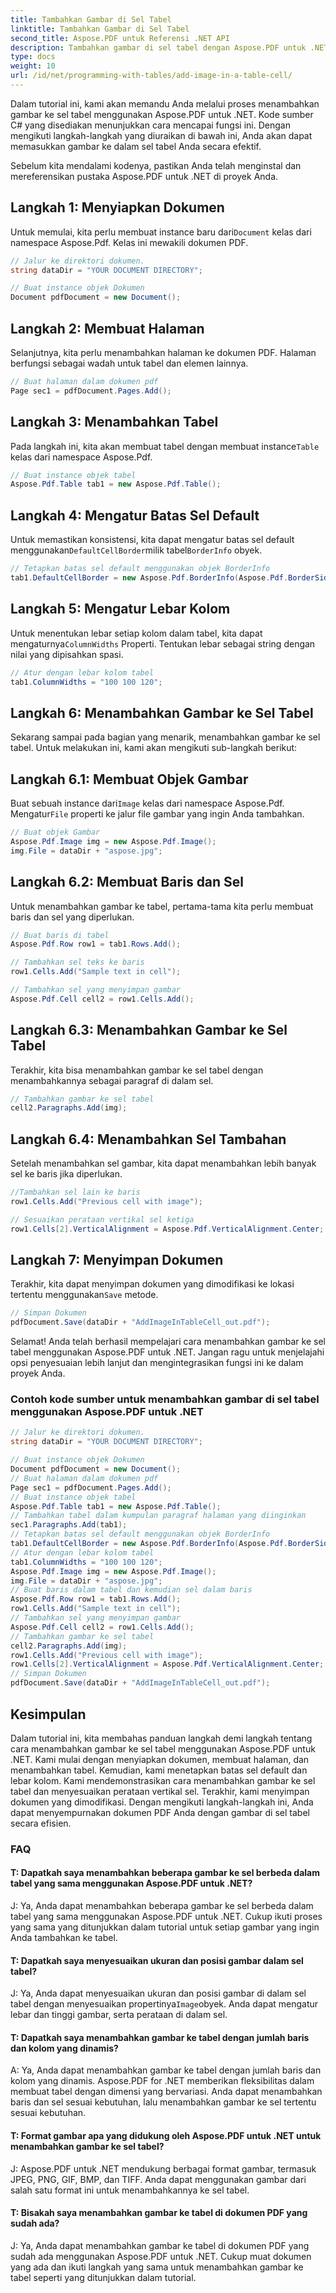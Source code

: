 ```yaml
---
title: Tambahkan Gambar di Sel Tabel
linktitle: Tambahkan Gambar di Sel Tabel
second_title: Aspose.PDF untuk Referensi .NET API
description: Tambahkan gambar di sel tabel dengan Aspose.PDF untuk .NET panduan langkah demi langkah untuk manipulasi gambar secara tepat dalam dokumen PDF.
type: docs
weight: 10
url: /id/net/programming-with-tables/add-image-in-a-table-cell/
---
```

Dalam tutorial ini, kami akan memandu Anda melalui proses menambahkan gambar ke sel tabel menggunakan Aspose.PDF untuk .NET. Kode sumber C# yang disediakan menunjukkan cara mencapai fungsi ini. Dengan mengikuti langkah-langkah yang diuraikan di bawah ini, Anda akan dapat memasukkan gambar ke dalam sel tabel Anda secara efektif.

Sebelum kita mendalami kodenya, pastikan Anda telah menginstal dan mereferensikan pustaka Aspose.PDF untuk .NET di proyek Anda.

## Langkah 1: Menyiapkan Dokumen

 Untuk memulai, kita perlu membuat instance baru dari`Document` kelas dari namespace Aspose.Pdf. Kelas ini mewakili dokumen PDF.

```csharp
// Jalur ke direktori dokumen.
string dataDir = "YOUR DOCUMENT DIRECTORY";

// Buat instance objek Dokumen
Document pdfDocument = new Document();
```

## Langkah 2: Membuat Halaman

Selanjutnya, kita perlu menambahkan halaman ke dokumen PDF. Halaman berfungsi sebagai wadah untuk tabel dan elemen lainnya.

```csharp
// Buat halaman dalam dokumen pdf
Page sec1 = pdfDocument.Pages.Add();
```

## Langkah 3: Menambahkan Tabel

 Pada langkah ini, kita akan membuat tabel dengan membuat instance`Table` kelas dari namespace Aspose.Pdf.

```csharp
// Buat instance objek tabel
Aspose.Pdf.Table tab1 = new Aspose.Pdf.Table();
```

## Langkah 4: Mengatur Batas Sel Default

 Untuk memastikan konsistensi, kita dapat mengatur batas sel default menggunakan`DefaultCellBorder`milik tabel`BorderInfo` obyek.

```csharp
// Tetapkan batas sel default menggunakan objek BorderInfo
tab1.DefaultCellBorder = new Aspose.Pdf.BorderInfo(Aspose.Pdf.BorderSide.All, 0.1F);
```

## Langkah 5: Mengatur Lebar Kolom

 Untuk menentukan lebar setiap kolom dalam tabel, kita dapat mengaturnya`ColumnWidths` Properti. Tentukan lebar sebagai string dengan nilai yang dipisahkan spasi.

```csharp
// Atur dengan lebar kolom tabel
tab1.ColumnWidths = "100 100 120";
```

## Langkah 6: Menambahkan Gambar ke Sel Tabel

Sekarang sampai pada bagian yang menarik, menambahkan gambar ke sel tabel. Untuk melakukan ini, kami akan mengikuti sub-langkah berikut:

## Langkah 6.1: Membuat Objek Gambar

 Buat sebuah instance dari`Image` kelas dari namespace Aspose.Pdf. Mengatur`File` properti ke jalur file gambar yang ingin Anda tambahkan.

```csharp
// Buat objek Gambar
Aspose.Pdf.Image img = new Aspose.Pdf.Image();
img.File = dataDir + "aspose.jpg";
```

## Langkah 6.2: Membuat Baris dan Sel

Untuk menambahkan gambar ke tabel, pertama-tama kita perlu membuat baris dan sel yang diperlukan.

```csharp
// Buat baris di tabel
Aspose.Pdf.Row row1 = tab1.Rows.Add();

// Tambahkan sel teks ke baris
row1.Cells.Add("Sample text in cell");

// Tambahkan sel yang menyimpan gambar
Aspose.Pdf.Cell cell2 = row1.Cells.Add();
```

## Langkah 6.3: Menambahkan Gambar ke Sel Tabel

Terakhir, kita bisa menambahkan gambar ke sel tabel dengan menambahkannya sebagai paragraf di dalam sel.

```csharp
// Tambahkan gambar ke sel tabel
cell2.Paragraphs.Add(img);
```

## Langkah 6.4: Menambahkan Sel Tambahan

Setelah menambahkan sel gambar, kita dapat menambahkan lebih banyak sel ke baris jika diperlukan.

```csharp
//Tambahkan sel lain ke baris
row1.Cells.Add("Previous cell with image");

// Sesuaikan perataan vertikal sel ketiga
row1.Cells[2].VerticalAlignment = Aspose.Pdf.VerticalAlignment.Center;
```

## Langkah 7: Menyimpan Dokumen

 Terakhir, kita dapat menyimpan dokumen yang dimodifikasi ke lokasi tertentu menggunakan`Save` metode.

```csharp
// Simpan Dokumen
pdfDocument.Save(dataDir + "AddImageInTableCell_out.pdf");
```

Selamat! Anda telah berhasil mempelajari cara menambahkan gambar ke sel tabel menggunakan Aspose.PDF untuk .NET. Jangan ragu untuk menjelajahi opsi penyesuaian lebih lanjut dan mengintegrasikan fungsi ini ke dalam proyek Anda.

### Contoh kode sumber untuk menambahkan gambar di sel tabel menggunakan Aspose.PDF untuk .NET

```csharp
// Jalur ke direktori dokumen.
string dataDir = "YOUR DOCUMENT DIRECTORY";

// Buat instance objek Dokumen
Document pdfDocument = new Document();
// Buat halaman dalam dokumen pdf
Page sec1 = pdfDocument.Pages.Add();
// Buat instance objek tabel
Aspose.Pdf.Table tab1 = new Aspose.Pdf.Table();
// Tambahkan tabel dalam kumpulan paragraf halaman yang diinginkan
sec1.Paragraphs.Add(tab1);
// Tetapkan batas sel default menggunakan objek BorderInfo
tab1.DefaultCellBorder = new Aspose.Pdf.BorderInfo(Aspose.Pdf.BorderSide.All, 0.1F);
// Atur dengan lebar kolom tabel
tab1.ColumnWidths = "100 100 120";
Aspose.Pdf.Image img = new Aspose.Pdf.Image();
img.File = dataDir + "aspose.jpg";
// Buat baris dalam tabel dan kemudian sel dalam baris
Aspose.Pdf.Row row1 = tab1.Rows.Add();
row1.Cells.Add("Sample text in cell");
// Tambahkan sel yang menyimpan gambar
Aspose.Pdf.Cell cell2 = row1.Cells.Add();
// Tambahkan gambar ke sel tabel
cell2.Paragraphs.Add(img);
row1.Cells.Add("Previous cell with image");
row1.Cells[2].VerticalAlignment = Aspose.Pdf.VerticalAlignment.Center;
// Simpan Dokumen
pdfDocument.Save(dataDir + "AddImageInTableCell_out.pdf");
```

## Kesimpulan

Dalam tutorial ini, kita membahas panduan langkah demi langkah tentang cara menambahkan gambar ke sel tabel menggunakan Aspose.PDF untuk .NET. Kami mulai dengan menyiapkan dokumen, membuat halaman, dan menambahkan tabel. Kemudian, kami menetapkan batas sel default dan lebar kolom. Kami mendemonstrasikan cara menambahkan gambar ke sel tabel dan menyesuaikan perataan vertikal sel. Terakhir, kami menyimpan dokumen yang dimodifikasi. Dengan mengikuti langkah-langkah ini, Anda dapat menyempurnakan dokumen PDF Anda dengan gambar di sel tabel secara efisien.

### FAQ

#### T: Dapatkah saya menambahkan beberapa gambar ke sel berbeda dalam tabel yang sama menggunakan Aspose.PDF untuk .NET?

J: Ya, Anda dapat menambahkan beberapa gambar ke sel berbeda dalam tabel yang sama menggunakan Aspose.PDF untuk .NET. Cukup ikuti proses yang sama yang ditunjukkan dalam tutorial untuk setiap gambar yang ingin Anda tambahkan ke tabel.

#### T: Dapatkah saya menyesuaikan ukuran dan posisi gambar dalam sel tabel?

 J: Ya, Anda dapat menyesuaikan ukuran dan posisi gambar di dalam sel tabel dengan menyesuaikan propertinya`Image`obyek. Anda dapat mengatur lebar dan tinggi gambar, serta perataan di dalam sel.

#### T: Dapatkah saya menambahkan gambar ke tabel dengan jumlah baris dan kolom yang dinamis?

A: Ya, Anda dapat menambahkan gambar ke tabel dengan jumlah baris dan kolom yang dinamis. Aspose.PDF for .NET memberikan fleksibilitas dalam membuat tabel dengan dimensi yang bervariasi. Anda dapat menambahkan baris dan sel sesuai kebutuhan, lalu menambahkan gambar ke sel tertentu sesuai kebutuhan.

#### T: Format gambar apa yang didukung oleh Aspose.PDF untuk .NET untuk menambahkan gambar ke sel tabel?

J: Aspose.PDF untuk .NET mendukung berbagai format gambar, termasuk JPEG, PNG, GIF, BMP, dan TIFF. Anda dapat menggunakan gambar dari salah satu format ini untuk menambahkannya ke sel tabel.

#### T: Bisakah saya menambahkan gambar ke tabel di dokumen PDF yang sudah ada?

J: Ya, Anda dapat menambahkan gambar ke tabel di dokumen PDF yang sudah ada menggunakan Aspose.PDF untuk .NET. Cukup muat dokumen yang ada dan ikuti langkah yang sama untuk menambahkan gambar ke tabel seperti yang ditunjukkan dalam tutorial.